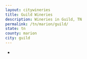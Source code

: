```yaml
---
layout: citywineries
title: Guild Wineries
description: Wineries in Guild, TN
permalink: /tn/marion/guild/
state: tn
county: marion
city: guild
---
```

-
